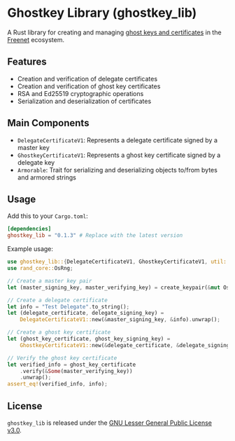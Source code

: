 # Ghostkey Library (ghostkey_lib)

A Rust library for creating and managing
[ghost keys and certificates](https://freenet.org/ghostkey/) in the [Freenet](https://freenet.org/)
ecosystem.

## Features

- Creation and verification of delegate certificates
- Creation and verification of ghost key certificates
- RSA and Ed25519 cryptographic operations
- Serialization and deserialization of certificates

## Main Components

- `DelegateCertificateV1`: Represents a delegate certificate signed by a master key
- `GhostkeyCertificateV1`: Represents a ghost key certificate signed by a delegate key
- `Armorable`: Trait for serializing and deserializing objects to/from bytes and armored strings

## Usage

Add this to your `Cargo.toml`:

```toml
[dependencies]
ghostkey_lib = "0.1.3" # Replace with the latest version
```

Example usage:

```rust
use ghostkey_lib::{DelegateCertificateV1, GhostkeyCertificateV1, util::create_keypair};
use rand_core::OsRng;

// Create a master key pair
let (master_signing_key, master_verifying_key) = create_keypair(&mut OsRng).unwrap();

// Create a delegate certificate
let info = "Test Delegate".to_string();
let (delegate_certificate, delegate_signing_key) =
    DelegateCertificateV1::new(&master_signing_key, &info).unwrap();

// Create a ghost key certificate
let (ghost_key_certificate, ghost_key_signing_key) =
    GhostkeyCertificateV1::new(&delegate_certificate, &delegate_signing_key);

// Verify the ghost key certificate
let verified_info = ghost_key_certificate
    .verify(&Some(master_verifying_key))
    .unwrap();
assert_eq!(verified_info, info);
```

## License

`ghostkey_lib` is released under the
[GNU Lesser General Public License v3.0](https://www.gnu.org/licenses/lgpl-3.0.html).
